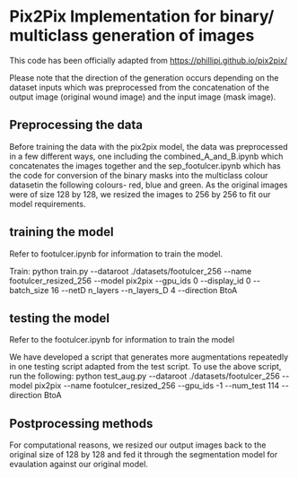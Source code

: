 # Pix2Pix Implementation for binary/ multiclass generation of images 

This code has been officially adapted from https://phillipi.github.io/pix2pix/ 

Please note that the direction of the generation occurs depending on the dataset inputs which was preprocessed from the concatenation of the output image (original wound image) and the input image (mask image). 

## Preprocessing the data
Before training the data with the pix2pix model, the data was preprocessed in a few different ways, one including the combined_A_and_B.ipynb which concatenates the images together and the sep_footulcer.ipynb which has the code for conversion of the binary masks into the multiclass colour datasetin the following colours- red, blue and green. As the original images were of size 128 by 128, we resized the images to 256 by 256 to fit our model requirements. 
## training the model
Refer to footulcer.ipynb for information to train the model. 

Train:
python train.py --dataroot ./datasets/footulcer_256 --name footulcer_resized_256 --model pix2pix --gpu_ids 0 --display_id 0 --batch_size 16 --netD n_layers --n_layers_D 4 --direction BtoA 


## testing the model
Refer to the footulcer.ipynb for information to train the model 

We have developed a script that generates more augmentations repeatedly in one testing script adapted from the test script.
To use the above script, run the following:
python test_aug.py --dataroot ./datasets/footulcer_256 --model pix2pix --name footulcer_resized_256 --gpu_ids -1 --num_test 114 --direction BtoA

## Postprocessing methods
For computational reasons, we resized our output images back to the original size of 128 by 128 and fed it through the segmentation model for evaulation against our original model. 
